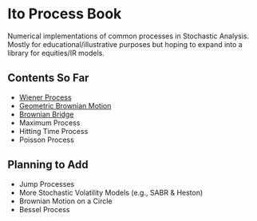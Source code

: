 # Ito Process Book

Numerical implementations of common processes in Stochastic Analysis. Mostly for educational/illustrative purposes but hoping to expand into a library for equities/IR models.

## Contents So Far
- [Wiener Process](https://en.wikipedia.org/wiki/Wiener_process)
- [Geometric Brownian Motion](https://en.wikipedia.org/wiki/Geometric_Brownian_motion)
- [Brownian Bridge](https://en.wikipedia.org/wiki/Brownian_bridge)
- Maximum Process
- Hitting Time Process
- Poisson Process

## Planning to Add
- Jump Processes
- More Stochastic Volatility Models (e.g., SABR & Heston)
- Brownian Motion on a Circle
- Bessel Process



